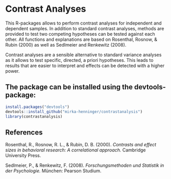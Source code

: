 
<!-- README.md is generated from README.Rmd. Please edit that file -->
Contrast Analyses
================

This R-packages allows to perform contrast analyses for independent and dependent samples. In addition to standard contrast analyses, methods are provided to test two competing hypotheses can be tested against each other. All functions and explanations are based on Rosenthal, Rosnow, & Rubin (2000) as well as Sedlmeier and Renkewitz (2008).

Contrast analyses are a sensible alternative to standard variance analyses as it allows to test specific, directed, a priori hypotheses. This leads to results that are easier to interpret and effects can be detected with a higher power.

The package can be installed using the devtools-package:
----------------------------------------------------------

``` r
install.packages("devtools")
devtools::install_github("mirka-henninger/contrastanalysis")
library(contrastanalysis)
```

References
----------

Rosenthal, R., Rosnow, R. L., & Rubin, D. B. (2000). *Contrasts and effect sizes in behavioral research: A correlational approach.* Cambridge University Press.

Sedlmeier, P., & Renkewitz, F. (2008). *Forschungsmethoden und Statistik in der Psychologie.* München: Pearson Studium.

<!-- This repository contains the data and code for our paper:

> Authors, (YYYY). _Contrast analyses for independent and dependent samples, as well as tests for competing hypotheses_. Name of journal/book <https://doi.org/xxx/xxx>

Our pre-print is online here:

> Authors, (YYYY). _Contrast analyses for independent and dependent samples, as well as tests for competing hypotheses_. Name of journal/book, Accessed 28 Oct 2019. Online at <https://doi.org/xxx/xxx> 


### How to cite

Please cite this compendium as:

> Authors, (2019). _Compendium of R code and data for Contrast analyses for independent and dependent samples, as well as tests for competing hypotheses_. Accessed 28 Oct 2019. Online at <https://doi.org/xxx/xxx>

### How to download or install

You can download the compendium as a zip from from this URL: </archive/master.zip>

Or you can install this compendium as an R package, contrastanalysis, from GitHub with:
### Licenses

**Text and figures :**  [CC-BY-4.0](http://creativecommons.org/licenses/by/4.0/)

**Code :** See the [DESCRIPTION](DESCRIPTION) file

**Data :** [CC-0](http://creativecommons.org/publicdomain/zero/1.0/) attribution requested in reuse

### Contributions

We welcome contributions from everyone. Before you get started, please see our [contributor guidelines](CONTRIBUTING.md). Please note that this project is released with a [Contributor Code of Conduct](CONDUCT.md). By participating in this project you agree to abide by its terms.-->
